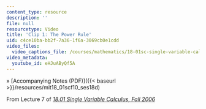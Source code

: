 ```yaml
---
content_type: resource
description: ''
file: null
resourcetype: Video
title: 'Clip 1: The Power Rule'
uid: c4ce10ba-bb2f-7a36-1f6a-3069cb0e1cdd
video_files:
  video_captions_file: /courses/mathematics/18-01sc-single-variable-calculus-fall-2010/1.-differentiation/part-b-implicit-differentiation-and-inverse-functions/session-18-derivatives-of-other-exponential-functions/clip-1-the-power-rule/eHJuAByQf5A.vtt
video_metadata:
  youtube_id: eHJuAByQf5A
---
```


» [Accompanying Notes (PDF)]({{< baseurl >}}/resources/mit18_01scf10_ses18d)

From Lecture 7 of [_18.01 Single Variable Calculus, Fall 2006_](/courses/18-01-single-variable-calculus-fall-2006/pages/video-lectures)
